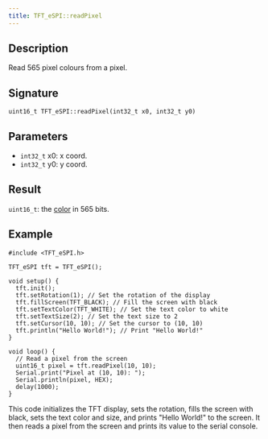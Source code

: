 ```yaml
---
title: TFT_eSPI::readPixel 
---
```


## Description

Read 565 pixel colours from a pixel.

## Signature

`uint16_t TFT_eSPI::readPixel(int32_t x0, int32_t y0)`

## Parameters

* `int32_t` x0: x coord.
* `int32_t` y0: y coord.

## Result

`uint16_t`: the [color](../colors.md) in 565 bits.

## Example

```
#include <TFT_eSPI.h>

TFT_eSPI tft = TFT_eSPI();

void setup() {
  tft.init();
  tft.setRotation(1); // Set the rotation of the display
  tft.fillScreen(TFT_BLACK); // Fill the screen with black
  tft.setTextColor(TFT_WHITE); // Set the text color to white
  tft.setTextSize(2); // Set the text size to 2
  tft.setCursor(10, 10); // Set the cursor to (10, 10)
  tft.println("Hello World!"); // Print "Hello World!"
}

void loop() {
  // Read a pixel from the screen
  uint16_t pixel = tft.readPixel(10, 10);
  Serial.print("Pixel at (10, 10): ");
  Serial.println(pixel, HEX);
  delay(1000);
}
```

This code initializes the TFT display, sets the rotation, fills the screen with black, sets the text color and size, and
prints "Hello World!" to the screen. It then reads a pixel from the screen and prints its value to the serial console.
